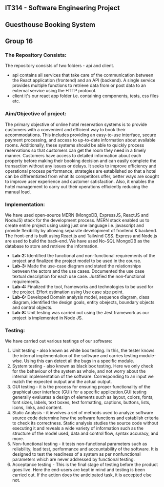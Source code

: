 ## IT314 - Software Engineering Project
## Guesthouse Booking System
## Group 16

### The Repository Consists:<br>
The repository consists of two folders - api and client.
<ul><li>api contains all services that take care of the communication between the React application (frontend) and an API (backend). A single service provides multiple functions to retrieve data from or post data to an external service using the HTTP protocol.

<li>client it's our react app folder i.e. containing components, tests, css files etc.
</ul>

### Aim/Objective of project:<br>
The primary objective of online hotel reservation systems is to provide customers with a convenient and efficient way to book their accommodations. This includes providing an easy-to-use interface, secure payment processing, and access to up-to-date information about available rooms. Additionally, these systems should be able to quickly process reservations so that customers can get the room they need in a timely manner. Customers have access to detailed information about each property before making their booking decision and can easily complete the transaction without any issues or delays. It seeks to improve efficiency and operational process performance, strategies are established so that a hotel can be differentiated from what its competitors offer, better ways are sought to improve user experience and customer satisfaction. Also, it enables the hotel management to carry out their operations efficiently reducing the manual load.

### Implementation:<br>
We have used open-source MERN (MongoDB, ExpressJS, ReactJS and NodeJS) stack for the development process. MERN stack enabled us to create entire project using using just one language i.e. javascript and provide flexibility by allowing separate development of frontend & backend. The front-end is built using React.js and Tailwind CSS. Express and Node.js are used to build the back-end. We have used No-SQL MongoDB as the database to store and retrieve the information.

<ul>
<li> <b>Lab-2:</b> Identified the functional and non-functional requirements of the project and finalized the project model to be used in the course.  </li>
<li> <b>Lab-3:</b> Made the use-case diagram and stated the relationships between the actors and the use cases. Documented the use case textual description for each use case. Justified the non-functional requirements.</li>
<li> <b>Lab-4:</b> Finalized the tool, frameworks and technologies to be used for the project. Effort estimation using Use case size point. </li>
<li> <b>Lab-6:</b> Developed Domain analysis model, sequence diagram, class diagram, identified the design goals, entity obejects, boundary objects and control objects. 
</li>
  <li> <b>Lab-8:</b> Unit testing was carried out using the Jest framework as our project is implemented in Node JS.
</ul>


### Testing:<br>
We have carried out various testings of our software:

1. Unit testing - also known as white box testing. In this, the tester knows the internal implementation of the software and carries testing module-wise. Using this can detect all the bugs in a specific module.
2. System testing - also known as black box testing. Here we only check for the behaviour of the system as whole, and not worry about the internal implementation of the software. Corresponding to an input we match the expected output and the actual output.
3. GUI testing - it is the process for ensuring proper functionality of the graphical user interface (GUI) for a specific application.GUI testing generally evaluates a design of elements such as layout, colors, fonts, font sizes, labels, text boxes, text formatting, captions, buttons, lists, icons, links, and content. 
4. Static Analysis - it involves a set of methods used to analyze software source code determine how the software functions and establish criteria to check its correctness. Static analysis studies the source code without executing it and reveals a wide variety of information such as the structure of the model used, data and control flow, syntax accuracy, and more.
5. Non-functional testing - it tests non-functional parameters such as reliability, load test, performance and accountability of the software. It is designed to test the readiness of a system as per nonfunctional parameters which are never addressed by functional testing.
6. Acceptance testing - This is the final stage of testing before the product goes live. Here the end-users are kept in mind and testing is been carried out. If the action does the anticipated task, it is accepted else not.

